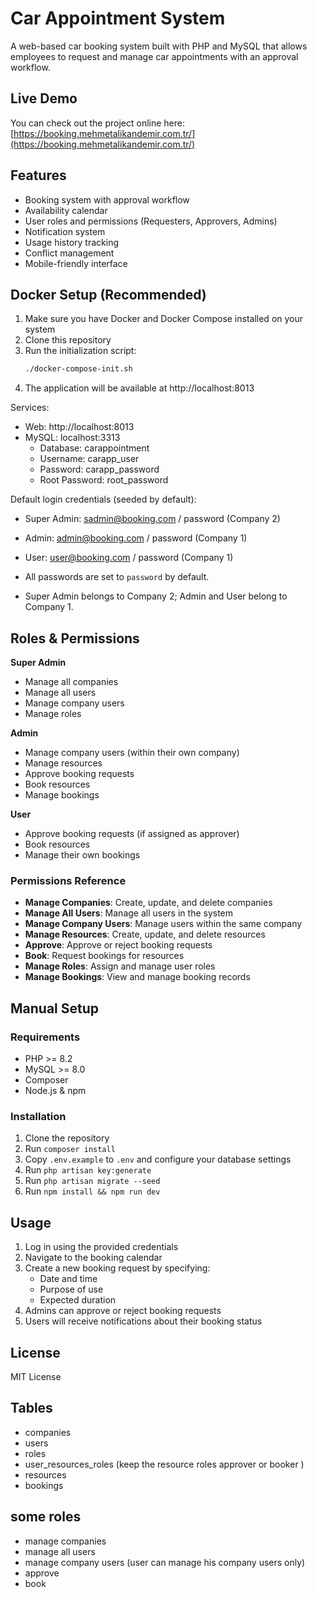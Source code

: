 # Car Appointment System

A web-based car booking system built with PHP and MySQL that allows employees to request and manage car appointments with an approval workflow.

## Live Demo

You can check out the project online here:
[https://booking.mehmetalikandemir.com.tr/](https://booking.mehmetalikandemir.com.tr/)

## Features

- Booking system with approval workflow
- Availability calendar
- User roles and permissions (Requesters, Approvers, Admins)
- Notification system
- Usage history tracking
- Conflict management
- Mobile-friendly interface

## Docker Setup (Recommended)

1. Make sure you have Docker and Docker Compose installed on your system
2. Clone this repository
3. Run the initialization script:
   ```bash
   ./docker-compose-init.sh
   ```
4. The application will be available at http://localhost:8013

Services:
- Web: http://localhost:8013
- MySQL: localhost:3313
  - Database: carappointment
  - Username: carapp_user
  - Password: carapp_password
  - Root Password: root_password

Default login credentials (seeded by default):
- Super Admin: sadmin@booking.com / password (Company 2)
- Admin: admin@booking.com / password (Company 1)
- User: user@booking.com / password (Company 1)

- All passwords are set to `password` by default.
- Super Admin belongs to Company 2; Admin and User belong to Company 1.

## Roles & Permissions

**Super Admin**
- Manage all companies
- Manage all users
- Manage company users
- Manage roles

**Admin**
- Manage company users (within their own company)
- Manage resources
- Approve booking requests
- Book resources
- Manage bookings

**User**
- Approve booking requests (if assigned as approver)
- Book resources
- Manage their own bookings

### Permissions Reference
- **Manage Companies**: Create, update, and delete companies
- **Manage All Users**: Manage all users in the system
- **Manage Company Users**: Manage users within the same company
- **Manage Resources**: Create, update, and delete resources
- **Approve**: Approve or reject booking requests
- **Book**: Request bookings for resources
- **Manage Roles**: Assign and manage user roles
- **Manage Bookings**: View and manage booking records

## Manual Setup

### Requirements

- PHP >= 8.2
- MySQL >= 8.0
- Composer
- Node.js & npm

### Installation

1. Clone the repository
2. Run `composer install`
3. Copy `.env.example` to `.env` and configure your database settings
4. Run `php artisan key:generate`
5. Run `php artisan migrate --seed`
6. Run `npm install && npm run dev`

## Usage

1. Log in using the provided credentials
2. Navigate to the booking calendar
3. Create a new booking request by specifying:
   - Date and time
   - Purpose of use
   - Expected duration
4. Admins can approve or reject booking requests
5. Users will receive notifications about their booking status

## License

MIT License

## Tables
- companies
- users
- roles
- user_resources_roles (keep the resource roles approver or booker )
- resources
- bookings

## some roles
- manage companies
- manage all users
- manage company users (user can manage his company users only)
- approve
- book

